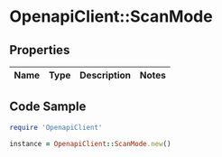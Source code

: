 # OpenapiClient::ScanMode

## Properties

Name | Type | Description | Notes
------------ | ------------- | ------------- | -------------

## Code Sample

```ruby
require 'OpenapiClient'

instance = OpenapiClient::ScanMode.new()
```



